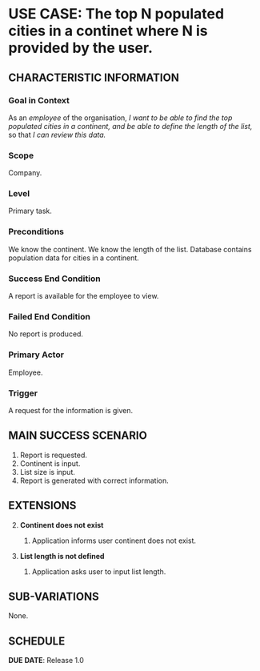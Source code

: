 # USE CASE: The top N populated cities in a continet where N is provided by the user.

## CHARACTERISTIC INFORMATION

### Goal in Context

As an *employee* of the organisation, *I want to be able to find the top populated cities in a continent, and be able to define the length of the list,* so that *I can review this data.*

### Scope

Company.

### Level

Primary task.

### Preconditions

We know the continent. We know the length of the list. Database contains population data for cities in a continent.

### Success End Condition

A report is available for the employee to view.

### Failed End Condition

No report is produced.

### Primary Actor

Employee.

### Trigger

A request for the information is given.

## MAIN SUCCESS SCENARIO

1. Report is requested.
2. Continent is input.
3. List size is input.
4. Report is generated with correct information.

## EXTENSIONS

2. **Continent does not exist**
    1. Application informs user continent does not exist.

3. **List length is not defined**
    1. Application asks user to input list length.

## SUB-VARIATIONS

None.

## SCHEDULE

**DUE DATE**: Release 1.0